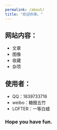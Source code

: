```yaml
---
permalink: /about/
title: "欢迎你来。"
---
```



## 网站内容：
 - 文章
 - 图像
 - 收藏
 - 杂项

## 使用者：
 - QQ：1839733716
 - weibo：糖醋五竹
 - LOFTER：一等白蜡

### Hope you have fun.
